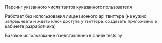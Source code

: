 Парсинг указанного числа твитов куказанного пользователя

Работает без использования лицензионного api твиттера (не нужно запрашивать и ждать ключ доступа у твиттера, создавать приложение в кабинете разработчика)

Базовое использование представленно в файле tests.py
